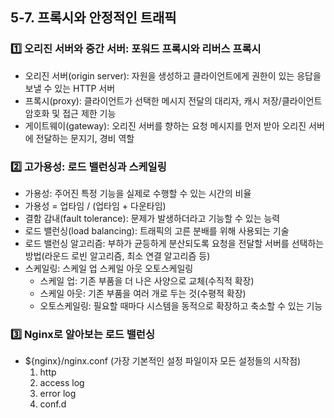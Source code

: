 ## 5-7. 프록시와 안정적인 트래픽

### 1️⃣ 오리진 서버와 중간 서버: 포워드 프록시와 리버스 프록시

- 오리진 서버(origin server): 자원을 생성하고 클라이언트에게 권한이 있는 응답을 보낼 수 있는 HTTP 서버
- 프록시(proxy): 클라이언트가 선택한 메시지 전달의 대리자, 캐시 저장/클라이언트 암호화 및 접근 제한 기능
- 게이트웨이(gateway): 오리진 서버를 향하는 요청 메시지를 먼저 받아 오리진 서버에 전달하는 문지기, 경비 역할

### 2️⃣ 고가용성: 로드 밸런싱과 스케일링

- 가용성: 주어진 특정 기능을 실제로 수행할 수 있는 시간의 비율
- 가용성 = 업타임 / (업타임 + 다운타임)
- 결함 감내(fault tolerance): 문제가 발생하더라고 기능할 수 있는 능력
- 로드 밸런싱(load balancing): 트래픽의 고른 분배를 위해 사용되는 기술
- 로드 밸런싱 알고리즘: 부하가 균등하게 분산되도록 요청을 전달할 서버를 선택하는 방법(라운드 로빈 알고리즘, 최소 연결 알고리즘 등)
- 스케일링: 스케일 업 스케일 아웃 오토스케일링
  - 스케일 업: 기존 부품을 더 나은 사양으로 교체(수직적 확장)
  - 스케일 아웃: 기존 부품을 여러 개로 두는 것(수평적 확장)
  - 오토스케일링: 필요할 때마다 시스템을 동적으로 확장하고 축소할 수 있는 기능

### 3️⃣ Nginx로 알아보는 로드 밸런싱

- ${nginx}/nginx.conf (가장 기본적인 설정 파일이자 모든 설정들의 시작점)
  1. http
  2. access log
  3. error log
  4. conf.d
